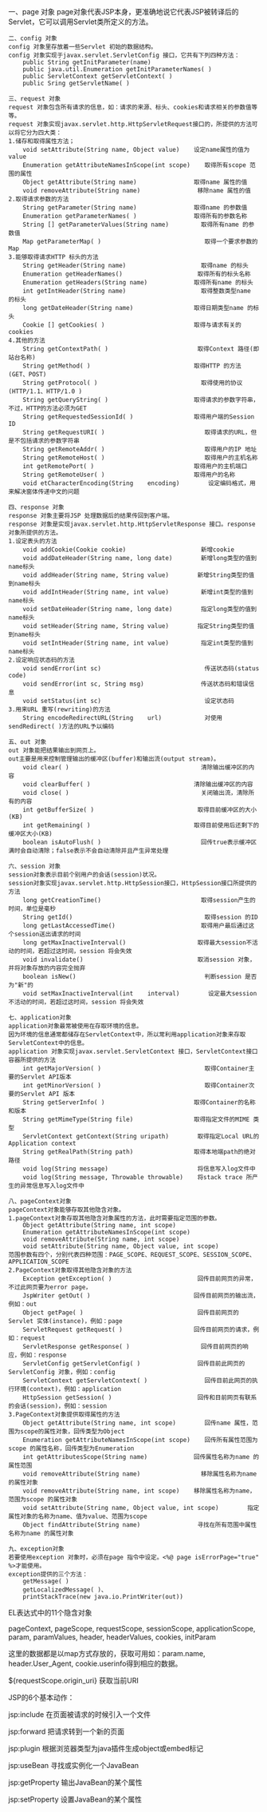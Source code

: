 一、page 对象
    page对象代表JSP本身，更准确地说它代表JSP被转译后的Servlet，它可以调用Servlet类所定义的方法。
        
    二、config 对象
    config 对象里存放着一些Servlet 初始的数据结构。
    config 对象实现于javax.servlet.ServletConfig 接口，它共有下列四种方法：
        public String getInitParameter(name)
        public java.util.Enumeration getInitParameterNames( )
        public ServletContext getServletContext( )
        public Sring getServletName( ) 

    三、request 对象
    request 对象包含所有请求的信息，如：请求的来源、标头、cookies和请求相关的参数值等等。
    request 对象实现javax.servlet.http.HttpServletRequest接口的，所提供的方法可以将它分为四大类：
    1.储存和取得属性方法；
        void setAttribute(String name, Object value)    设定name属性的值为value
        Enumeration getAttributeNamesInScope(int scope)    取得所有scope 范围的属性
        Object getAttribute(String name)                取得name 属性的值
        void removeAttribute(String name)                移除name 属性的值
    2.取得请求参数的方法
        String getParameter(String name)                取得name 的参数值
        Enumeration getParameterNames( )                取得所有的参数名称
        String [] getParameterValues(String name)         取得所有name 的参数值
        Map getParameterMap( )                             取得一个要求参数的Map
    3.能够取得请求HTTP 标头的方法
        String getHeader(String name)                     取得name 的标头
        Enumeration getHeaderNames()                     取得所有的标头名称
        Enumeration getHeaders(String name)             取得所有name 的标头
        int getIntHeader(String name)                     取得整数类型name 的标头
        long getDateHeader(String name)                 取得日期类型name 的标头
        Cookie [] getCookies( )                         取得与请求有关的cookies
    4.其他的方法
        String getContextPath( )                         取得Context 路径(即站台名称)
        String getMethod( )                             取得HTTP 的方法(GET、POST)
        String getProtocol( )                             取得使用的协议 (HTTP/1.1、HTTP/1.0 )
        String getQueryString( )                        取得请求的参数字符串，不过，HTTP的方法必须为GET
        String getRequestedSessionId( )                 取得用户端的Session ID
        String getRequestURI( )                            取得请求的URL，但是不包括请求的参数字符串
        String getRemoteAddr( )                            取得用户的IP 地址
        String getRemoteHost( )                            取得用户的主机名称
        int getRemotePort( )                            取得用户的主机端口
        String getRemoteUser( )                         取得用户的名称
        void etCharacterEncoding(String    encoding)        设定编码格式，用来解决窗体传递中文的问题

    四、response 对象
    response 对象主要将JSP 处理数据后的结果传回到客户端。
    response 对象是实现javax.servlet.http.HttpServletResponse 接口。response对象所提供的方法。
    1.设定表头的方法
        void addCookie(Cookie cookie)                     新增cookie
        void addDateHeader(String name, long date)        新增long类型的值到name标头
        void addHeader(String name, String value)        新增String类型的值到name标头
        void addIntHeader(String name, int value)         新增int类型的值到name标头
        void setDateHeader(String name, long date)        指定long类型的值到name标头
        void setHeader(String name, String value)        指定String类型的值到name标头
        void setIntHeader(String name, int value)         指定int类型的值到name标头
    2.设定响应状态码的方法
        void sendError(int sc)                             传送状态码(status code)
        void sendError(int sc, String msg)                传送状态码和错误信息
        void setStatus(int sc)                             设定状态码
    3.用来URL 重写(rewriting)的方法    
        String encodeRedirectURL(String    url)            对使用sendRedirect( )方法的URL予以编码

    五、out 对象
    out 对象能把结果输出到网页上。
    out主要是用来控制管理输出的缓冲区(buffer)和输出流(output stream)。
        void clear( )                                     清除输出缓冲区的内容
        void clearBuffer( )                             清除输出缓冲区的内容
        void close( )                                     关闭输出流，清除所有的内容
        int getBufferSize( )                             取得目前缓冲区的大小(KB)
        int getRemaining( )                             取得目前使用后还剩下的缓冲区大小(KB)
        boolean isAutoFlush( )                            回传true表示缓冲区满时会自动清除；false表示不会自动清除并且产生异常处理
        
    六、session 对象
    session对象表示目前个别用户的会话(session)状况。
    session对象实现javax.servlet.http.HttpSession接口，HttpSession接口所提供的方法
        long getCreationTime()                            取得session产生的时间，单位是毫秒
        String getId()                                     取得session 的ID
        long getLastAccessedTime()                        取得用户最后通过这个session送出请求的时间
        long getMaxInactiveInterval()                    取得最大session不活动的时间，若超过这时间，session 将会失效
        void invalidate()                                取消session 对象，并将对象存放的内容完全抛弃
        boolean isNew()                                    判断session 是否为"新"的
        void setMaxInactiveInterval(int    interval)        设定最大session不活动的时间，若超过这时间，session 将会失效

    七、application对象
    application对象最常被使用在存取环境的信息。
    因为环境的信息通常都储存在ServletContext中，所以常利用application对象来存取ServletContext中的信息。
    application 对象实现javax.servlet.ServletContext 接口，ServletContext接口容器所提供的方法
        int getMajorVersion( )                             取得Container主要的Servlet API版本
        int getMinorVersion( )                             取得Container次要的Servlet API 版本
        String getServerInfo( )                         取得Container的名称和版本
        String getMimeType(String file)                 取得指定文件的MIME 类型
        ServletContext getContext(String uripath)        取得指定Local URL的Application context
        String getRealPath(String path)                 取得本地端path的绝对路径
        void log(String message)                         将信息写入log文件中
        void log(String message, Throwable throwable)    将stack trace 所产生的异常信息写入log文件中

    八、pageContext对象
    pageContext对象能够存取其他隐含对象。
    1.pageContext对象存取其他隐含对象属性的方法，此时需要指定范围的参数。
        Object getAttribute(String name, int scope)
        Enumeration getAttributeNamesInScope(int scope)
        void removeAttribute(String name, int scope)
        void setAttribute(String name, Object value, int scope)
    范围参数有四个，分别代表四种范围：PAGE_SCOPE、REQUEST_SCOPE、SESSION_SCOPE、APPLICATION_SCOPE
    2.PageContext对象取得其他隐含对象的方法
        Exception getException( )                        回传目前网页的异常，不过此网页要为error page，
        JspWriter getOut( )                             回传目前网页的输出流，例如：out 
        Object getPage( )                                回传目前网页的Servlet 实体(instance)，例如：page
        ServletRequest getRequest( )                    回传目前网页的请求，例如：request
        ServletResponse getResponse( )                    回传目前网页的响应，例如：response
        ServletConfig getServletConfig( )                回传目前此网页的ServletConfig 对象，例如：config
        ServletContext getServletContext( )                回传目前此网页的执行环境(context)，例如：application
        HttpSession getSession( )                        回传和目前网页有联系的会话(session)，例如：session
    3.PageContext对象提供取得属性的方法
        Object getAttribute(String name, int scope)        回传name 属性，范围为scope的属性对象，回传类型为Object
        Enumeration getAttributeNamesInScope(int scope)    回传所有属性范围为scope 的属性名称，回传类型为Enumeration
        int getAttributesScope(String name)             回传属性名称为name 的属性范围
        void removeAttribute(String name)                 移除属性名称为name 的属性对象
        void removeAttribute(String name, int scope)    移除属性名称为name，范围为scope 的属性对象
        void setAttribute(String name, Object value, int scope)        指定属性对象的名称为name、值为value、范围为scope
        Object findAttribute(String name)                寻找在所有范围中属性名称为name 的属性对象

    九、exception对象
    若要使用exception 对象时，必须在page 指令中设定。<%@ page isErrorPage="true" %>才能使用。
    exception提供的三个方法：
        getMessage( )
        getLocalizedMessage( )、
        printStackTrace(new java.io.PrintWriter(out))

 

 

EL表达式中的11个隐含对象

pageContext, pageScope, requestScope, sessionScope, applicationScope, param, paramValues, header, headerValues, cookies, initParam

这里的数据都是以map方式存放的，获取可用如：param.name, header.User_Agent, cookie.userinfo得到相应的数据。

${requestScope.origin_uri} 获取当前URI

 

 JSP的6个基本动作：

jsp:include         在页面被请求的时候引入一个文件

jsp:forward        把请求转到一个新的页面

jsp:plugin          根据浏览器类型为java插件生成object或embed标记

jsp:useBean     寻找或实例化一个JavaBean

jsp:getProperty    输出JavaBean的某个属性

jsp:setProperty     设置JavaBean的某个属性
